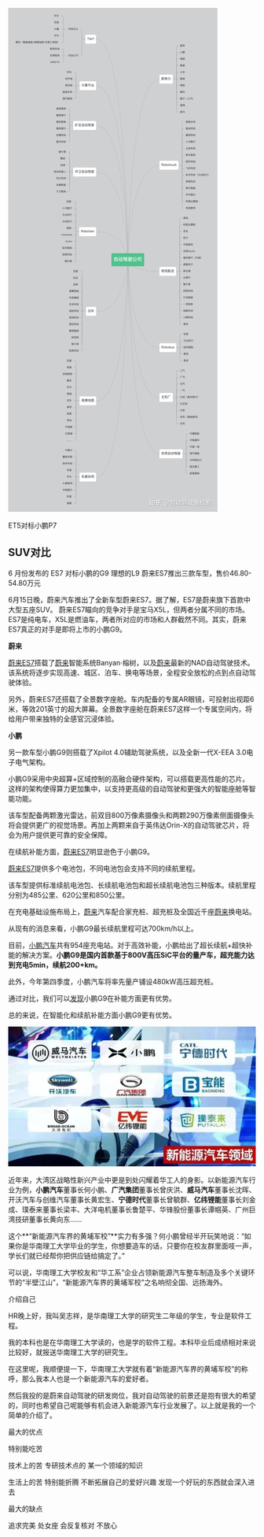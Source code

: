 ![image-20220718153925542](Untitled/image-20220718153925542.png)





ET5对标小鹏P7



## SUV对比


6 月份发布的 ES7 对标小鹏的G9 理想的L9   蔚来ES7推出三款车型，售价46.80-54.80万元


6月15日晚，蔚来汽车推出了全新车型蔚来ES7。据了解，ES7是蔚来旗下首款中大型五座SUV。
蔚来ES7瞄向的竞争对手是宝马X5L，但两者分属不同的市场。ES7是纯电车，X5L是燃油车，两者所对应的市场和人群截然不同。其实，蔚来ES7真正的对手是即将上市的小鹏G9。

**蔚来**

[蔚来ES7](https://car.yiche.com/yulaies7/)搭载了[蔚来](https://car.yiche.com/weilaiqiche/)智能系统Banyan·榕树，以及[蔚来](https://car.yiche.com/weilaiqiche/)最新的NAD自动驾驶技术。该系统将逐步实现高速、城区、泊车、换电等场景，全程安全放松的点到点自动驾驶体验。

另外，蔚来ES7还搭载了全景数字座舱。车内配备的专属AR眼镜，可投射出视距6米，等效201英寸的超大屏幕。全景数字座舱在蔚来ES7这样一个专属空间内，将给用户带来独特的全感官沉浸体验。



**小鹏**

另一款车型小鹏G9则搭载了Xpilot 4.0辅助驾驶系统，以及全新一代X-EEA 3.0电子电气架构。

小鹏G9采用中央超算+区域控制的高融合硬件架构，可以搭载更高性能的芯片。这样的架构使得算力更加集中，以支持更高级的自动驾驶和更强大的智能座舱等智能功能。

 该车型配备两颗激光雷达，前双目800万像素摄像头和两颗290万像素侧面摄像头将会提供更广的视觉场景。再加上两颗来自于英伟达Orin-X的自动驾驶芯片，将会为用户提供更可靠的安全保障。



在续航补能方面，[蔚来ES7](https://car.yiche.com/yulaies7/)明显逊色于小鹏G9。

[蔚来ES7](https://car.yiche.com/yulaies7/)提供多个电池包，不同电池包会支持不同的续航里程。

该车型提供标准续航电池包、长续航电池包和超长续航电池包三种版本。续航里程分别为485公里、620公里和850公里。

在充电基础设施布局上，[蔚来](https://car.yiche.com/weilaiqiche/)汽车配合家充桩、超充桩及全国近千座[蔚来](https://car.yiche.com/weilaiqiche/)换电站。

从现有的消息来看，小鹏G9最长续航里程可达700km/h以上。



目前，[小鹏汽车](https://car.yiche.com/xpeng/)共有954座充电站。对于高效补能，小鹏给出了超长续航+超快补能的解决方案。**小鹏G9是国内首款基于800V高压SiC平台的量产车，超充能力达到充电5min，续航200+km。**

此外，今年第四季度，小鹏汽车将率先量产铺设480kW高压超充桩。

通过对比，我们可以[发现](https://car.yiche.com/diwudaifaxian/)小鹏G9在补能方面更有优势。

总的来说，在智能化和续航补能方面小鹏G9更有优势。







![image-20220718155324557](Untitled/image-20220718155324557.png)

近年来，大湾区战略性新兴产业中更是到处闪耀着华工人的身影。以新能源汽车行业为例，**小鹏汽车**董事长何小鹏、**广汽集团**董事长曾庆洪、**威马汽车**董事长沈晖、开沃汽车与创维汽车董事长黄宏生、**宁德时代**董事长曾毓群、**亿纬锂能**董事长刘金成、璞泰来董事长梁丰、大洋电机董事长鲁楚平、华锋股份董事长谭帼英、广州巨湾技研董事长黄向东……



这个**“新能源汽车界的黄埔军校”**实力有多强？何小鹏曾经半开玩笑地说：“如果你是华南理工大学毕业的学生，你想要造车的话，只要你在校友群里面吱一声，学长们就已经帮你把供应链给搞定了。”



可以说，华南理工大学校友和“华工系”企业占领新能源汽车整车制造及多个关键环节的“半壁江山”，“新能源汽车界的黄埔军校”之名响彻全国、远扬海外。





介绍自己

HR晚上好，我叫吴志祥，是华南理工大学的研究生二年级的学生，专业是软件工程。

我的本科也是在华南理工大学读的，也是学的软件工程。本科毕业后成绩相对来说比较好，就报送华南理工大学的研究生。

在这里呢，我顺便提一下，华南理工大学就有着“新能源汽车界的黄埔军校”的称呼，那么我本人也是一个新能源汽车的爱好者。

然后我投的是蔚来自动驾驶的研发岗位，我对自动驾驶的前景还是抱有很大的希望的，同时也希望自己呢能够有机会进入新能源汽车行业发展了。以上就是我的一个简单的介绍了。



最大的优点

特别能吃苦 

技术上的苦 专研技术点的 某一个领域的知识

生活上的苦 特别能折腾 不断拓展自己的爱好兴趣 发现一个好玩的东西就会深入进去



最大的缺点

追求完美 处女座 会反复核对 不放心







